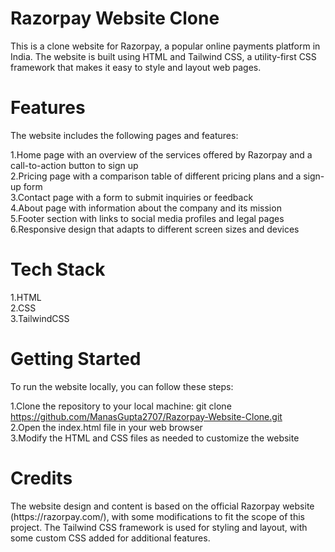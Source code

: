 <h1>Razorpay Website Clone</h1>
This is a clone website for Razorpay, a popular online payments platform in India. The website is built using HTML and Tailwind CSS, a utility-first CSS framework that makes it easy to style and layout web pages.
<br>
<h1>Features</h1>
The website includes the following pages and features:

1.Home page with an overview of the services offered by Razorpay and a call-to-action button to sign up
<br>
2.Pricing page with a comparison table of different pricing plans and a sign-up form
<br>
3.Contact page with a form to submit inquiries or feedback
<br>
4.About page with information about the company and its mission
<br>
5.Footer section with links to social media profiles and legal pages
<br>
6.Responsive design that adapts to different screen sizes and devices

<h1>Tech Stack</h1>
1.HTML <br>
2.CSS <br>  
3.TailwindCSS 

<h1>Getting Started</h1>
To run the website locally, you can follow these steps:

1.Clone the repository to your local machine: git clone https://github.com/ManasGupta2707/Razorpay-Website-Clone.git
<br>
2.Open the index.html file in your web browser
<br>
3.Modify the HTML and CSS files as needed to customize the website

<h1>Credits</h1>
The website design and content is based on the official Razorpay website (https://razorpay.com/), with some modifications to fit the scope of this project. The Tailwind CSS framework is used for styling and layout, with some custom CSS added for additional features.


